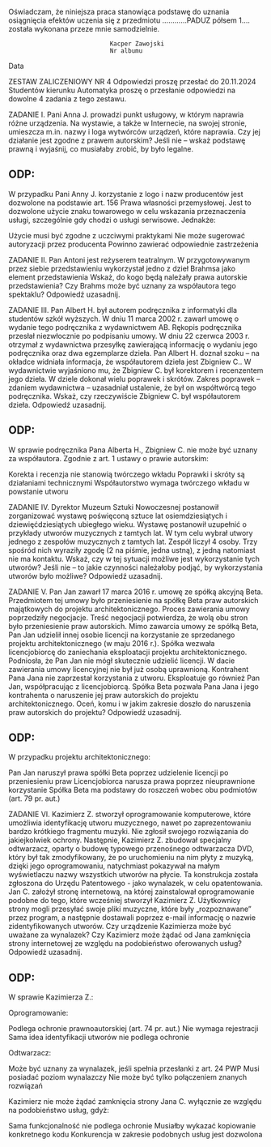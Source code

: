 

Oświadczam, że niniejsza praca stanowiąca podstawę do uznania osiągnięcia efektów uczenia się z przedmiotu …………PADUZ półsem 1…. została wykonana przeze mnie samodzielnie.

								Kacper Zawojski
								Nr albumu
Data 

ZESTAW ZALICZENIOWY NR 4
Odpowiedzi proszę przesłać do 20.11.2024
Studentów kierunku Automatyka proszę o przesłanie odpowiedzi na dowolne 4 zadania z tego zestawu.


ZADANIE I.
Pani Anna J. prowadzi punkt usługowy, w którym naprawia różne urządzenia. Na wystawie, a także w Internecie, na swojej stronie, umieszcza m.in. nazwy i loga wytwórców urządzeń, które naprawia.
Czy jej działanie jest zgodne z prawem autorskim? Jeśli nie – wskaż podstawę prawną i wyjaśnij, co musiałaby zrobić, by było legalne.

## ODP:
W przypadku Pani Anny J. korzystanie z logo i nazw producentów jest dozwolone na podstawie art. 156 Prawa własności przemysłowej. Jest to dozwolone użycie znaku towarowego w celu wskazania przeznaczenia usługi, szczególnie gdy chodzi o usługi serwisowe. Jednakże:

Użycie musi być zgodne z uczciwymi praktykami
Nie może sugerować autoryzacji przez producenta
Powinno zawierać odpowiednie zastrzeżenia

ZADANIE II.
Pan Antoni jest reżyserem teatralnym. W przygotowywanym przez siebie przedstawieniu wykorzystał jedno z dzieł Brahmsa jako element przedstawienia
Wskaż, do kogo będą należały prawa autorskie przedstawienia? Czy Brahms może być uznany za współautora tego  spektaklu? Odpowiedź uzasadnij.

ZADANIE III.
Pan Albert H. był autorem podręcznika z informatyki dla studentów szkół wyższych. W dniu 11 marca 2002 r. zawarł umowę o wydanie tego podręcznika z wydawnictwem AB. Rękopis podręcznika przesłał niezwłocznie po podpisaniu umowy. W dniu 22 czerwca 2003 r. otrzymał z wydawnictwa przesyłkę zawierającą informację o wydaniu jego podręcznika oraz dwa egzemplarze dzieła. Pan Albert H. doznał szoku – na okładce widniała informacja, że współautorem dzieła jest Zbigniew C.. W wydawnictwie wyjaśniono mu, że Zbigniew C. był korektorem i recenzentem jego dzieła. W dziele dokonał wielu poprawek i skrótów. Zakres poprawek – zdaniem wydawnictwa – uzasadniał ustalenie, że był on współtwórcą tego podręcznika.
Wskaż, czy rzeczywiście Zbigniew C. był współautorem dzieła. Odpowiedź uzasadnij.

## ODP:
W sprawie podręcznika Pana Alberta H., Zbigniew C. nie może być uznany za współautora. Zgodnie z art. 1 ustawy o prawie autorskim:

Korekta i recenzja nie stanowią twórczego wkładu
Poprawki i skróty są działaniami technicznymi
Współautorstwo wymaga twórczego wkładu w powstanie utworu



ZADANIE IV.
Dyrektor Muzeum Sztuki Nowoczesnej postanowił zorganizować wystawę poświęconą sztuce lat osiemdziesiątych i dziewięćdziesiątych ubiegłego wieku. Wystawę postanowił uzupełnić o przykłady utworów muzycznych z tamtych lat. W tym celu wybrał utwory jednego z zespołów muzycznych z tamtych lat. Zespół liczył 4 osoby. Trzy spośród nich wyraziły zgodę (2 na piśmie, jedna ustną), z jedną natomiast nie ma kontaktu.
Wskaż, czy w tej sytuacji możliwe jest wykorzystanie tych utworów? Jeśli nie – to jakie czynności należałoby podjąć, by wykorzystania utworów było możliwe? Odpowiedź uzasadnij.


ZADANIE V.
Pan Jan zawarł 17 marca 2016 r. umowę ze spółką akcyjną Beta. Przedmiotem tej umowy było przeniesienie na spółkę Beta praw autorskich majątkowych do projektu architektonicznego. Proces zawierania umowy poprzedziły negocjacje. Treść negocjacji potwierdza, że wolą obu stron było przeniesienie praw autorskich. Mimo zawarcia umowy ze spółką Beta, Pan Jan udzielił innej osobie licencji na korzystanie ze sprzedanego projektu architektonicznego (w maju 2016 r.). Spółka wezwała licencjobiorcę do zaniechania eksploatacji projektu architektonicznego. Podniosła, że Pan Jan nie mógł skutecznie udzielić licencji. W dacie zawierania umowy licencyjnej nie był już osobą uprawnioną. Kontrahent Pana Jana nie zaprzestał korzystania z utworu. Eksploatuje go również Pan Jan, współpracując z licencjobiorcą. Spółka Beta pozwała Pana Jana i jego kontrahenta o naruszenie jej praw autorskich do projektu architektonicznego.
Oceń, komu i w jakim zakresie doszło do naruszenia praw autorskich do projektu? Odpowiedź uzasadnij.
## ODP:
W przypadku projektu architektonicznego:

Pan Jan naruszył prawa spółki Beta poprzez udzielenie licencji po przeniesieniu praw
Licencjobiorca narusza prawa poprzez nieuprawnione korzystanie
Spółka Beta ma podstawy do roszczeń wobec obu podmiotów (art. 79 pr. aut.)

ZADANIE VI.
Kazimierz Z. stworzył oprogramowanie komputerowe, które umożliwia identyfikację utworu muzycznego, nawet po zaprezentowaniu bardzo krótkiego fragmentu muzyki. Nie zgłosił swojego rozwiązania do jakiejkolwiek ochrony. Następnie, Kazimierz Z. zbudował specjalny odtwarzacz, oparty o budowę typowego przenośnego odtwarzacza DVD, który był tak zmodyfikowany, że po uruchomieniu na nim płyty z muzyką, dzięki jego oprogramowaniu, natychmiast pokazywał na małym wyświetlaczu nazwy wszystkich utworów na płycie. Ta konstrukcja została zgłoszona do Urzędu Patentowego - jako wynalazek, w celu opatentowania.
Jan C. założył stronę internetową, na której zainstalował oprogramowanie podobne do tego, które wcześniej stworzył Kazimierz Z. Użytkownicy strony mogli przesyłać swoje pliki muzyczne, które były „rozpoznawane” przez program, a następnie dostawali poprzez e-mail
informację o nazwie zidentyfikowanych utworów. 
Czy urządzenie Kazimierza może być uważane za wynalazek? Czy Kazimierz może żądać od Jana zamknięcia strony internetowej ze względu na podobieństwo oferowanych usług? Odpowiedź uzasadnij.

## ODP:
W sprawie Kazimierza Z.:

Oprogramowanie:


Podlega ochronie prawnoautorskiej (art. 74 pr. aut.)
Nie wymaga rejestracji
Sama idea identyfikacji utworów nie podlega ochronie


Odtwarzacz:


Może być uznany za wynalazek, jeśli spełnia przesłanki z art. 24 PWP
Musi posiadać poziom wynalazczy
Nie może być tylko połączeniem znanych rozwiązań

Kazimierz nie może żądać zamknięcia strony Jana C. wyłącznie ze względu na podobieństwo usług, gdyż:

Sama funkcjonalność nie podlega ochronie
Musiałby wykazać kopiowanie konkretnego kodu
Konkurencja w zakresie podobnych usług jest dozwolona